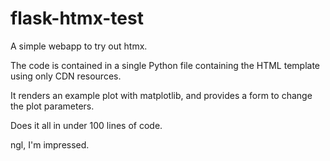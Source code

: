 flask-htmx-test
===============

A simple webapp to try out htmx.

The code is contained in a single Python file containing the HTML template using only CDN resources.

It renders an example plot with matplotlib, and provides a form to change the plot parameters.

Does it all in under 100 lines of code.

ngl, I'm impressed.
